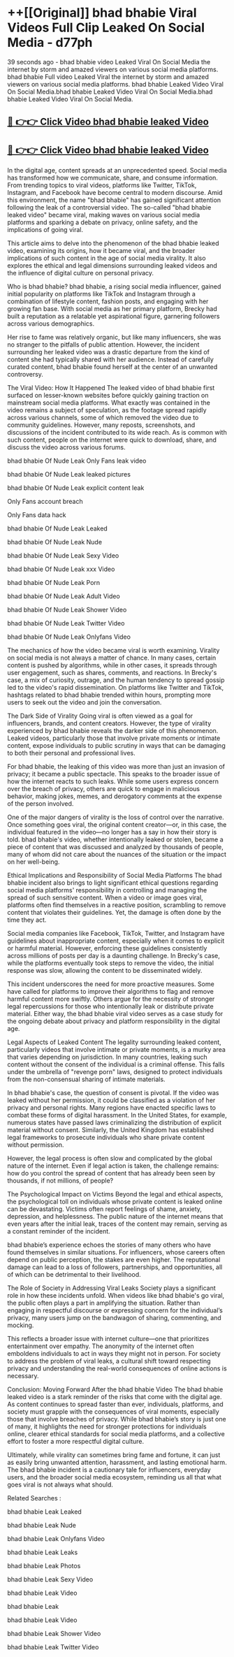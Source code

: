 # ++[[Original]] bhad bhabie Viral Videos Full Clip Leaked On Social Media - d77ph<br>

39 seconds ago - bhad bhabie video Leaked Viral On Social Media the internet by storm and amazed viewers on various social media platforms.
bhad bhabie Full video Leaked Viral the internet by storm and amazed viewers on various social media platforms. bhad bhabie Leaked Video Viral On Social Media.bhad bhabie Leaked Video Viral On Social Media.bhad bhabie Leaked Video Viral On Social Media.<br>


## [🔴 👉👉 Click Video bhad bhabie leaked Video ](https://onlyclips.site?title=bhad_bhabie&ref=git)

## [🔴 👉👉 Click Video bhad bhabie leaked Video ](https://onlyclips.site?title=bhad_bhabie&ref=git)

In the digital age, content spreads at an unprecedented speed. Social media has transformed how we communicate, share, and consume information. From trending topics to viral videos, platforms like Twitter, TikTok, Instagram, and Facebook have become central to modern discourse. Amid this environment, the name "bhad bhabie" has gained significant attention following the leak of a controversial video. The so-called "bhad bhabie leaked video" became viral, making waves on various social media platforms and sparking a debate on privacy, online safety, and the implications of going viral.

This article aims to delve into the phenomenon of the bhad bhabie leaked video, examining its origins, how it became viral, and the broader implications of such content in the age of social media virality. It also explores the ethical and legal dimensions surrounding leaked videos and the influence of digital culture on personal privacy.

Who is bhad bhabie?
bhad bhabie, a rising social media influencer, gained initial popularity on platforms like TikTok and Instagram through a combination of lifestyle content, fashion posts, and engaging with her growing fan base. With social media as her primary platform, Brecky had built a reputation as a relatable yet aspirational figure, garnering followers across various demographics.

Her rise to fame was relatively organic, but like many influencers, she was no stranger to the pitfalls of public attention. However, the incident surrounding her leaked video was a drastic departure from the kind of content she had typically shared with her audience. Instead of carefully curated content, bhad bhabie found herself at the center of an unwanted controversy.

The Viral Video: How It Happened
The leaked video of bhad bhabie first surfaced on lesser-known websites before quickly gaining traction on mainstream social media platforms. What exactly was contained in the video remains a subject of speculation, as the footage spread rapidly across various channels, some of which removed the video due to community guidelines. However, many reposts, screenshots, and discussions of the incident contributed to its wide reach. As is common with such content, people on the internet were quick to download, share, and discuss the video across various forums.

bhad bhabie Of Nude Leak Only Fans leak video

bhad bhabie Of Nude Leak leaked pictures

bhad bhabie Of Nude Leak explicit content leak

Only Fans account breach

Only Fans data hack

bhad bhabie Of Nude Leak Leaked

bhad bhabie Of Nude Leak Nude

bhad bhabie Of Nude Leak Sexy Video

bhad bhabie Of Nude Leak xxx Video

bhad bhabie Of Nude Leak Porn

bhad bhabie Of Nude Leak Adult Video

bhad bhabie Of Nude Leak Shower Video

bhad bhabie Of Nude Leak Twitter Video

bhad bhabie Of Nude Leak Onlyfans Video

The mechanics of how the video became viral is worth examining. Virality on social media is not always a matter of chance. In many cases, certain content is pushed by algorithms, while in other cases, it spreads through user engagement, such as shares, comments, and reactions. In Brecky's case, a mix of curiosity, outrage, and the human tendency to spread gossip led to the video's rapid dissemination. On platforms like Twitter and TikTok, hashtags related to bhad bhabie trended within hours, prompting more users to seek out the video and join the conversation.

The Dark Side of Virality
Going viral is often viewed as a goal for influencers, brands, and content creators. However, the type of virality experienced by bhad bhabie reveals the darker side of this phenomenon. Leaked videos, particularly those that involve private moments or intimate content, expose individuals to public scrutiny in ways that can be damaging to both their personal and professional lives.

For bhad bhabie, the leaking of this video was more than just an invasion of privacy; it became a public spectacle. This speaks to the broader issue of how the internet reacts to such leaks. While some users express concern over the breach of privacy, others are quick to engage in malicious behavior, making jokes, memes, and derogatory comments at the expense of the person involved.

One of the major dangers of virality is the loss of control over the narrative. Once something goes viral, the original content creator—or, in this case, the individual featured in the video—no longer has a say in how their story is told. bhad bhabie's video, whether intentionally leaked or stolen, became a piece of content that was discussed and analyzed by thousands of people, many of whom did not care about the nuances of the situation or the impact on her well-being.

Ethical Implications and Responsibility of Social Media Platforms
The bhad bhabie incident also brings to light significant ethical questions regarding social media platforms' responsibility in controlling and managing the spread of such sensitive content. When a video or image goes viral, platforms often find themselves in a reactive position, scrambling to remove content that violates their guidelines. Yet, the damage is often done by the time they act.

Social media companies like Facebook, TikTok, Twitter, and Instagram have guidelines about inappropriate content, especially when it comes to explicit or harmful material. However, enforcing these guidelines consistently across millions of posts per day is a daunting challenge. In Brecky's case, while the platforms eventually took steps to remove the video, the initial response was slow, allowing the content to be disseminated widely.

This incident underscores the need for more proactive measures. Some have called for platforms to improve their algorithms to flag and remove harmful content more swiftly. Others argue for the necessity of stronger legal repercussions for those who intentionally leak or distribute private material. Either way, the bhad bhabie viral video serves as a case study for the ongoing debate about privacy and platform responsibility in the digital age.

Legal Aspects of Leaked Content
The legality surrounding leaked content, particularly videos that involve intimate or private moments, is a murky area that varies depending on jurisdiction. In many countries, leaking such content without the consent of the individual is a criminal offense. This falls under the umbrella of "revenge porn" laws, designed to protect individuals from the non-consensual sharing of intimate materials.

In bhad bhabie's case, the question of consent is pivotal. If the video was leaked without her permission, it could be classified as a violation of her privacy and personal rights. Many regions have enacted specific laws to combat these forms of digital harassment. In the United States, for example, numerous states have passed laws criminalizing the distribution of explicit material without consent. Similarly, the United Kingdom has established legal frameworks to prosecute individuals who share private content without permission.

However, the legal process is often slow and complicated by the global nature of the internet. Even if legal action is taken, the challenge remains: how do you control the spread of content that has already been seen by thousands, if not millions, of people?

The Psychological Impact on Victims
Beyond the legal and ethical aspects, the psychological toll on individuals whose private content is leaked online can be devastating. Victims often report feelings of shame, anxiety, depression, and helplessness. The public nature of the internet means that even years after the initial leak, traces of the content may remain, serving as a constant reminder of the incident.

bhad bhabie’s experience echoes the stories of many others who have found themselves in similar situations. For influencers, whose careers often depend on public perception, the stakes are even higher. The reputational damage can lead to a loss of followers, partnerships, and opportunities, all of which can be detrimental to their livelihood.

The Role of Society in Addressing Viral Leaks
Society plays a significant role in how these incidents unfold. When videos like bhad bhabie's go viral, the public often plays a part in amplifying the situation. Rather than engaging in respectful discourse or expressing concern for the individual’s privacy, many users jump on the bandwagon of sharing, commenting, and mocking.

This reflects a broader issue with internet culture—one that prioritizes entertainment over empathy. The anonymity of the internet often emboldens individuals to act in ways they might not in person. For society to address the problem of viral leaks, a cultural shift toward respecting privacy and understanding the real-world consequences of online actions is necessary.

Conclusion: Moving Forward After the bhad bhabie Video
The bhad bhabie leaked video is a stark reminder of the risks that come with the digital age. As content continues to spread faster than ever, individuals, platforms, and society must grapple with the consequences of viral moments, especially those that involve breaches of privacy. While bhad bhabie’s story is just one of many, it highlights the need for stronger protections for individuals online, clearer ethical standards for social media platforms, and a collective effort to foster a more respectful digital culture.

Ultimately, while virality can sometimes bring fame and fortune, it can just as easily bring unwanted attention, harassment, and lasting emotional harm. The bhad bhabie incident is a cautionary tale for influencers, everyday users, and the broader social media ecosystem, reminding us all that what goes viral is not always what should.

Related Searches :

bhad bhabie Leak Leaked

bhad bhabie Leak Nude

bhad bhabie Leak Onlyfans Video

bhad bhabie Leak Leaks

bhad bhabie Leak Photos

bhad bhabie Leak Sexy Video

bhad bhabie Leak Video

bhad bhabie Leak

bhad bhabie Leak Video

bhad bhabie Leak Shower Video

bhad bhabie Leak Twitter Video

